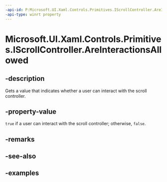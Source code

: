 ```yaml
---
-api-id: P:Microsoft.UI.Xaml.Controls.Primitives.IScrollController.AreInteractionsAllowed
-api-type: winrt property
---
```


# Microsoft.UI.Xaml.Controls.Primitives.IScrollController.AreInteractionsAllowed

<!--
public bool AreInteractionsAllowed { get; }
-->

## -description

Gets a value that indicates whether a user can interact with the scroll controller.

## -property-value

`true` if a user can interact with the scroll controller; otherwise, `false`.

## -remarks

## -see-also

## -examples

